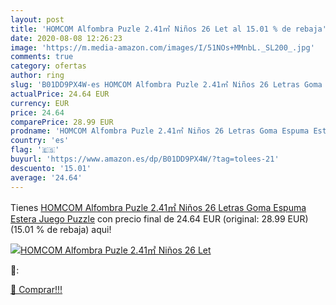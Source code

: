 ```yaml
---
layout: post
title: 'HOMCOM Alfombra Puzle 2.41㎡ Niños 26 Let al 15.01 % de rebaja'
date: 2020-08-08 12:26:23
image: 'https://m.media-amazon.com/images/I/51NOs+MMnbL._SL200_.jpg'
comments: true
category: ofertas
author: ring
slug: 'B01DD9PX4W-es HOMCOM Alfombra Puzle 2.41㎡ Niños 26 Letras Goma Espuma Estera Juego Puzzle'
actualPrice: 24.64 EUR
currency: EUR
price: 24.64
comparePrice: 28.99 EUR
prodname: 'HOMCOM Alfombra Puzle 2.41㎡ Niños 26 Letras Goma Espuma Estera Juego Puzzle'
country: 'es'
flag: '🇪🇸'
buyurl: 'https://www.amazon.es/dp/B01DD9PX4W/?tag=tolees-21'
descuento: '15.01'
average: '24.64'
---
```


Tienes [HOMCOM Alfombra Puzle 2.41㎡ Niños 26 Letras Goma Espuma Estera Juego Puzzle](https://www.amazon.es/dp/B01DD9PX4W/?tag=tolees-21) con precio final de  24.64 EUR (original: 28.99 EUR) (15.01 %  de rebaja) aqui!

[![HOMCOM Alfombra Puzle 2.41㎡ Niños 26 Let](https://m.media-amazon.com/images/I/51NOs+MMnbL._SL200_.jpg)](https://www.amazon.es/dp/B01DD9PX4W/?tag=tolees-21)

🔎:


[🛒 Comprar!!!](https://www.amazon.es/dp/B01DD9PX4W/?tag=tolees-21)
